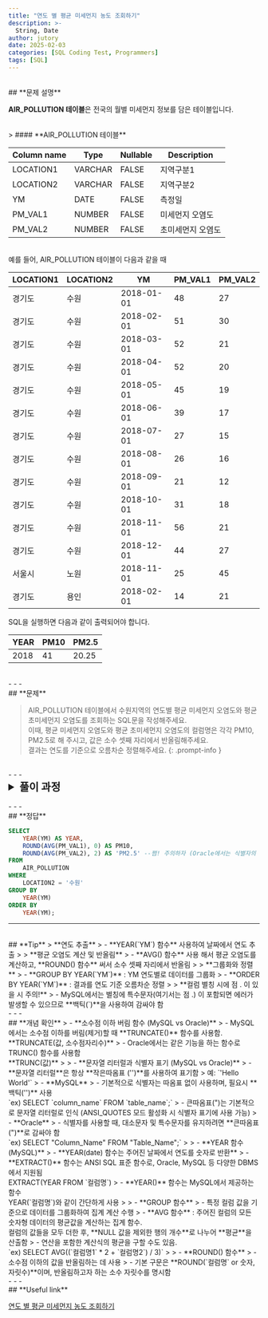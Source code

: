 ```yaml
---
title: "연도 별 평균 미세먼지 농도 조회하기"
description: >-
  String, Date
author: jutory
date: 2025-02-03
categories: [SQL Coding Test, Programmers]
tags: [SQL]
---
```

<br>
## **문제 설명**

**AIR_POLLUTION 테이블**은 전국의 월별 미세먼지 정보를 담은 테이블입니다.

<br>
> #### **AIR_POLLUTION 테이블**

| Column name | Type    | Nullable | Description           |
|-------------|---------|----------|-----------------------|
| LOCATION1   | VARCHAR | FALSE    | 지역구분1             |
| LOCATION2   | VARCHAR | FALSE    | 지역구분2             |
| YM          | DATE    | FALSE    | 측정일                |
| PM_VAL1     | NUMBER  | FALSE    | 미세먼지 오염도       |
| PM_VAL2     | NUMBER  | FALSE    | 초미세먼지 오염도     |

<br>
예를 들어, AIR_POLLUTION 테이블이 다음과 같을 때

| LOCATION1 | LOCATION2 | YM         | PM_VAL1 | PM_VAL2 |
|-----------|-----------|------------|---------|---------|
| 경기도    | 수원      | 2018-01-01 | 48      | 27      |
| 경기도    | 수원      | 2018-02-01 | 51      | 30      |
| 경기도    | 수원      | 2018-03-01 | 52      | 21      |
| 경기도    | 수원      | 2018-04-01 | 52      | 20      |
| 경기도    | 수원      | 2018-05-01 | 45      | 19      |
| 경기도    | 수원      | 2018-06-01 | 39      | 17      |
| 경기도    | 수원      | 2018-07-01 | 27      | 15      |
| 경기도    | 수원      | 2018-08-01 | 26      | 16      |
| 경기도    | 수원      | 2018-09-01 | 21      | 12      |
| 경기도    | 수원      | 2018-10-01 | 31      | 18      |
| 경기도    | 수원      | 2018-11-01 | 56      | 21      |
| 경기도    | 수원      | 2018-12-01 | 44      | 27      |
| 서울시    | 노원      | 2018-11-01 | 25      | 45      |
| 경기도    | 용인      | 2018-02-01 | 14      | 21      |

SQL을 실행하면 다음과 같이 출력되어야 합니다.

| YEAR | PM10 | PM2.5  |
|------|------|--------|
| 2018 | 41   | 20.25  |

<br>
- - -
<br>
## **문제**

> AIR_POLLUTION 테이블에서 수원지역의 연도별 평균 미세먼지 오염도와 평균 초미세먼지 오염도를 조회하는 SQL문을 작성해주세요.  
이때, 평균 미세먼지 오염도와 평균 초미세먼지 오염도의 컬럼명은 각각 PM10, PM2.5로 해 주시고, 값은 소수 셋째 자리에서 반올림해주세요.  
결과는 연도를 기준으로 오름차순 정렬해주세요.
{: .prompt-info }

<br>
- - -
<br>
<details>
  <summary style="font-size: 1.5em; font-weight: bold;">풀이 과정</summary>
<div markdown="1">

1. **수원 지역 필터링**  
   - WHERE 절을 사용하여 `LOCATION2` 컬럼의 값이 '수원'인 데이터만 선택
  
2. **연도 추출**  
   - *EXTRCT(YEAR FROM `YM`)* : **YEAR() 함수**를 사용하여 `YM` 컬럼에서 연도를 추출
   - 이후 연도별로 데이터를 그룹화

3. **평균 오염도 계산 및 반올림**  
   - **AVG ()함수**를 사용하여 각각의 평균 미세먼지 오염도와 평균 초미세먼지 오염도 계산하고
   - **ROUND() 함수**를 사용하여 값을 소수 셋째 자리에서 반올림
     - 미세먼지 오염도는 소수점 없이 반올림 시키고
     - 초미세먼지 오염도는 소수 둘째 자리까지 반올림

4. **그룹화 및 정렬**  
   - **GROUP BY YEAR(`YM`)** 사용하여 연도별로 데이터를 그룹화
   - **ORDER BY YEAR(`YM`)** 연도 기준 오름차순으로 정렬

* **_교훈_**
   - 미세먼지 오염도는 정수형인데, 반올림해서 정수화 해야하는건지.... TRUNC 해서 소숫점 뒤 날리는건지...... 문제에 제대로 나와있지 않았다.
      - 또 찾았다 Oracle은 TRUNC(값) 인데 MySQL은 TRUNCATE(값, 소숫점자리) 이렇게 쓰는 구나... 수확이 쏠쏠하군..
   - 초미세먼지 오염도의 별칭을 PM2.5로 지정해야 하는데, MySQL에서는 별칭에 특수문자(여기서는 점 .)가 포함되면 에러가 발생할 수 있으므로 **백틱(`)**을 사용하여 감싸야 한다.. 아님 에러나니까 주의라반... 식별자까지도 끝까지! 꼼꼼하게! 띵킹하자... 띵! 킹!
</div>
</details>

<br>
- - -
<br>
## **정답**

```sql
SELECT 
    YEAR(YM) AS YEAR,
    ROUND(AVG(PM_VAL1), 0) AS PM10,
    ROUND(AVG(PM_VAL2), 2) AS 'PM2.5' --쩜! 주의하자 (Oracle에서는 식별자의 경우 쌍따옴표로 해야한다.)
FROM 
    AIR_POLLUTION
WHERE 
    LOCATION2 = '수원'
GROUP BY 
    YEAR(YM)
ORDER BY 
    YEAR(YM);
```

- - -
<br>
## **Tip**
> **연도 추출**
> - **YEAR(`YM`) 함수** 사용하여 날짜에서 연도 추출
>
> **평균 오염도 계산 및 반올림**
> - **AVG() 함수** 사용 해서 평균 오염도를 계산하고, **ROUND() 함수** 써서 소수 셋째 자리에서 반올림
>
> **그룹화와 정렬**
> - **GROUP BY YEAR(`YM`)** : YM 연도별로 데이터를 그룹화
> - **ORDER BY YEAR(`YM`)** : 결과를 연도 기준 오름차순 정렬
>
> **컬럼 별칭 시에 점 . 이 있을 시 주의!**
> - MySQL에서는 별칭에 특수문자(여기서는 점 .) 이 포함되면 에러가 발생할 수 있으므로 **백틱(`)**을 사용하여 감싸야 함

<br>
- - -
<br>
## **개념 확인**
> - **소수점 이하 버림 함수 (MySQL vs Oracle)**
>    - MySQL에서는 소수점 이하를 버림(제거)할 때 **TRUNCATE()** 함수를 사용함. <br> **TRUNCATE(값, 소수점자리수)**
>    - Oracle에서는 같은 기능을 하는 함수로 TRUNC() 함수를 사용함 <br> **TRUNC(값)**
>
> - **문자열 리터럴과 식별자 표기 (MySQL vs Oracle)**
>    - **문자열 리터럴**은 항상 **작은따옴표 ('')**를 사용하여 표기함  
>      예: `'Hello World'`
>    - **MySQL**
>         - 기본적으로 식별자는 따옴표 없이 사용하며, 필요시 **백틱('')** 사용 <br> `ex) SELECT `column_name` FROM `table_name`;`
>         - 큰따옴표(")는 기본적으로 문자열 리터럴로 인식 (ANSI_QUOTES 모드 활성화 시 식별자 표기에 사용 가능)
>    - **Oracle**
>         - 식별자를 사용할 때, 대소문자 및 특수문자를 유지하려면 **큰따옴표 (")**로 감싸야 함 <br> `ex) SELECT "Column_Name" FROM "Table_Name";`
>
> - **YEAR 함수 (MySQL)**
>    - **YEAR(date) 함수는 주어진 날짜에서 연도를 숫자로 반환**
>        - **EXTRACT()** 함수는 ANSI SQL 표준 함수로, Oracle, MySQL 등 다양한 DBMS에서 지원됨 <br> EXTRACT(YEAR FROM `컬럼명`)
>        - **YEAR()** 함수는 MySQL에서 제공하는 함수 <br> YEAR(`컬럼명`)와 같이 간단하게 사용
>
> - **GROUP 함수**
>    - 특정 컬럼 값을 기준으로 데이터를 그룹화하여 집계 계산 수행
>    - **AVG 함수** : 주어진 컬럼의 모든 숫자형 데이터의 평균값을 계산하는 집계 함수. <br> 컬럼의 값들을 모두 더한 후, **NULL 값을 제외한 행의 개수**로 나누어 **평균**을 산출함
>        - 연산을 포함한 계산식의 평균을 구할 수도 있음. <br> `ex) SELECT AVG((`컬럼명1` * 2 + `컬럼명2`) / 3)`
>
> - **ROUND() 함수**
>    - 소수점 이하의 값을 반올림하는 데 사용
>    - 기본 구문은 **ROUND(`컬럼명` or 숫자, 자릿수)**이며, 반올림하고자 하는 소수 자릿수를 명시함

<br>
- - -
<br>
## **Useful link**

[연도 별 평균 미세먼지 농도 조회하기](https://school.programmers.co.kr/learn/courses/30/lessons/284530)